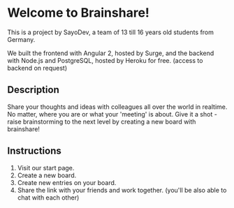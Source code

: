 # Welcome to Brainshare!

This is a project by SayoDev, a team of 13 till 16 years old students from Germany.

We built the frontend with Angular 2, hosted by Surge, and the backend with Node.js and PostgreSQL, hosted by Heroku for free. (access to backend on request)

## Description

Share your thoughts and ideas with colleagues all over the world in realtime. No matter, where you are or what your 'meeting' is about. Give it a shot - raise brainstorming to the next level by creating a new board with brainshare!

## Instructions

1. Visit our start page.
2. Create a new board.
3. Create new entries on your board.
4. Share the link with your friends and work together. (you'll be also able to chat with each other)
